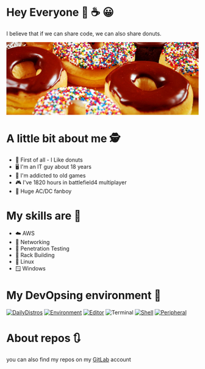 # Hey Everyone 🍩 ☕ 😀
I believe that if we can share code, we can also share donuts.

![image](donuts.png)

# A little bit about me 🕵

- 🍩 First of all - I Like donuts
- 🖥️ I'm an IT guy about 18 years
- 👾 I'm addicted to old games
- 🎮 I've 1820 hours in battlefield4 multiplayer
- 🎸 Huge AC/DC fanboy

# My skills are 🥷
- :cloud: AWS
- :satellite: Networking
- :key: Penetration Testing
- :department_store: Rack Building
- :penguin: Linux 
- :window: Windows

# My DevOpsing environment 🐧

[![DailyDistros](https://img.shields.io/badge/DailyDistros-Ubuntu+Manjaro-red)](https://ubuntu.com/)
[![Environment](https://img.shields.io/badge/Environment-Cinnamon-blue)](https://kde.org/)
[![Editor](https://img.shields.io/badge/Editor-Sublime-yellowgreen)](https://atom.io/)
![Terminal](https://img.shields.io/badge/Terminal--Emulator-Terminator-blue)
[![Shell](https://img.shields.io/badge/Shell-ZSH+P10K-yellowgreen)](https://ohmyz.sh/)
[![Peripheral](https://img.shields.io/badge/Peripheral-Razer-green)](https://www.razer.com/)

# About repos 🔃
you can also find my repos on my [GitLab](https://gitlab.com/free-doughnuts) account

<!--
**free-doughnuts/free-doughnuts** is a ✨ _special_ ✨ repository because its `README.md` (this file) appears on your GitHub profile.

Here are some ideas to get you started:

- 🔭 I’m currently working on ...
- 🌱 I’m currently learning ...
- 👯 I’m looking to collaborate on ...
- 🤔 I’m looking for help with ...
- 💬 Ask me about ...
- 📫 How to reach me: ...
- 😄 Pronouns: ...
- ⚡ Fun fact: ...

-->
